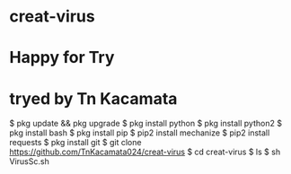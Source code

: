# creat-virus #
# Happy for Try #
# tryed by Tn Kacamata #

$ pkg update && pkg upgrade
$ pkg install python
$ pkg install python2
$ pkg install bash
$ pkg install pip
$ pip2 install mechanize
$ pip2 install requests
$ pkg install git
$ git clone https://github.com/TnKacamata024/creat-virus
$ cd creat-virus
$ ls
$ sh VirusSc.sh
